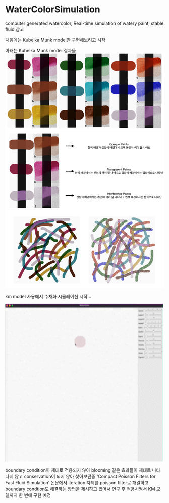 # WaterColorSimulation

computer generated watercolor, Real-time simulation of watery paint, stable fluid 참고

처음에는 Kubelka Munk model만 구현해보려고 시작

아래는 Kubelka Munk model 결과들
<img src="https://github.com/jong1-choi/WaterColorSimulation/blob/main/km1.png">
<img src="https://github.com/jong1-choi/WaterColorSimulation/blob/main/km2.png">
<img src="https://github.com/jong1-choi/WaterColorSimulation/blob/main/km3.png">

km model 사용해서 수채화 시뮬레이션 시작...

<img src="https://github.com/jong1-choi/WaterColorSimulation/blob/main/demo.gif" width="500" height="500">

boundary condition이 제대로 적용되지 않아 blooming 같은 효과들이 제대로 나타나지 않고 conservation이 되지 않아
찾아보던중 'Compact Poisson Filters for Fast Fluid Simulation' 논문에서 iteration 자체를 poisson filter로 해결하고
boundary condtion도 해결하는 방법을 제시하고 있어서 연구 후 적용시켜서 KM 모델까지 한 번에 구현 예정
